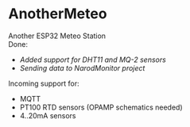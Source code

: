 # AnotherMeteo
Another ESP32 Meteo Station  
Done:  
+ *Added support for DHT11 and MQ-2 sensors*  
+ *Sending data to NarodMonitor project*  

Incoming support for:  
- MQTT 
- PT100 RTD sensors (OPAMP schematics needed)  
- 4..20mA sensors  

